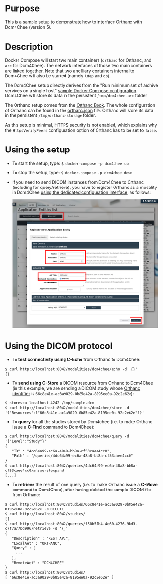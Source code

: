 # Purpose

This is a sample setup to demonstrate how to interface Orthanc with
Dcm4Chee (version 5).

# Description

Docker Compose will start two main containers (`orthanc` for Orthanc,
and `arc` for Dcm4Chee). The network interfaces of those two main
containers are linked together. Note that two ancilliary containers
internal to Dcm4Chee will also be started (namely `ldap` and `db`).

The Dcm4Chee setup directly derives from the "Run minimum set of
archive services on a single host" [sample Docker Compose
configuration](https://github.com/dcm4che/dcm4chee-arc-light/wiki/Run-minimum-set-of-archive-services-on-a-single-host#use-docker-compose). Dcm4Chee
will store its data in the persistent `/tmp/dcm4chee-arc` folder.

The Orthanc setup comes from the [Orthanc
Book](https://book.orthanc-server.com/users/docker.html#configuration-management-using-docker-compose).
The whole configuration of Orthanc can be found in the
[orthanc.json](orthanc.json) file. Orthanc will store its data in the
persistent `/tmp/orthanc-storage` folder.

As this setup is minimal, HTTPS security is not enabled, which
explains why the `HttpsVerifyPeers` configuration option of Orthanc
has to be set to `false`.

# Using the setup

* To start the setup, type: `$ docker-compose -p dcm4chee up`

* To stop the setup, type: `$ docker-compose -p dcm4chee down`

* If you need to send DICOM instances from Dcm4Chee to Orthanc
  (including for query/retrieve), you have to register Orthanc as a
  modality in Dcm4Chee [using the dedicated configuration
  interface](https://localhost:8443/dcm4chee-arc/ui2/device/aelist),
  as follows:

    ![DICOM configuration](dcm4chee-add-dicom.png)

# Using the DICOM protocol

* To **test connectivity using C-Echo** from Orthanc to Dcm4Chee:

```
$ curl http://localhost:8042/modalities/dcm4chee/echo -d '{}'
{}
```

* To **send using C-Store** a DICOM resource from Orthanc to Dcm4Chee
  (in this example, we are sending a DICOM study whose [Orthanc
  identifier](https://book.orthanc-server.com/faq/orthanc-ids.html) is
  `66c8e41e-ac3a9029-0b85e42a-8195ee0a-92c2e62e`):

```
$ storescu localhost 4242 /tmp/sample.dcm
$ curl http://localhost:8042/modalities/dcm4chee/store -d '{"Resources":["66c8e41e-ac3a9029-0b85e42a-8195ee0a-92c2e62e"]}'
```

* To **query** for all the studies stored by Dcm4chee (i.e. to make
  Orthanc issue a **C-Find** command to Dcm4Chee):

```
$ curl http://localhost:8042/modalities/dcm4chee/query -d '{"Level":"Study"}'
{
   "ID" : "4dc64a99-ec6a-48a8-bb8a-cf53caee4cc0",
   "Path" : "/queries/4dc64a99-ec6a-48a8-bb8a-cf53caee4cc0"
}
$ curl http://localhost:8042/queries/4dc64a99-ec6a-48a8-bb8a-cf53caee4cc0/answers?expand
[...]
```

* To **retrieve** the result of one query (i.e. to make Orthanc issue
  a **C-Move** command to Dcm4Chee), after having deleted the sample
  DICOM file from Orthanc:

```
$ curl http://localhost:8042/studies/66c8e41e-ac3a9029-0b85e42a-8195ee0a-92c2e62e -X DELETE
$ curl http://localhost:8042/studies/
[]
$ curl http://localhost:8042/queries/f50b51b4-4e60-4276-9bd3-c7f7a77bd996/retrieve -d '{}'
{
   "Description" : "REST API",
   "LocalAet" : "ORTHANC",
   "Query" : [
     ...
   ],
   "RemoteAet" : "DCM4CHEE"
}
$ curl http://localhost:8042/studies/
[ "66c8e41e-ac3a9029-0b85e42a-8195ee0a-92c2e62e" ]
```

